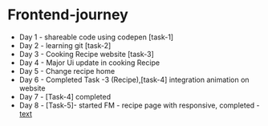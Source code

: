# Frontend-journey


- Day 1 - shareable code using codepen [task-1]
- Day 2 - learning git [task-2]
- Day 3 - Cooking Recipe website [task-3]
- Day 4 - Major Ui update in cooking Recipe
- Day 5 - Change recipe home
- Day 6 - Completed Task -3 (Recipe),[task-4] integration animation on website
- Day 7 - [Task-4] completed
- Day 8 - [Task-5]- started FM - recipe page with responsive, completed - [text](https://dravid-cooking-recipe.netlify.app/)
